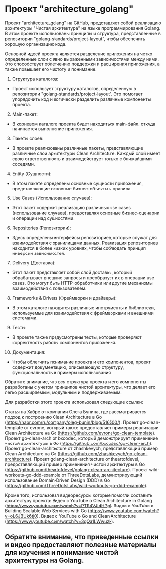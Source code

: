 # Проект "architecture_golang"

Проект "architecture_golang" на GitHub,  представляет собой реализацию архитектуры "Чистая архитектура" на языке программирования Golang. 
В этом проекте использованы принципы и структура, представленные в репозитории "golang-standards/project-layout", чтобы обеспечить хорошую организацию кода.

Основной идеей проекта является разделение приложения на четко определенные слои с явно выраженными зависимостями между ними. 
Это способствует облегчению поддержки и расширения приложения, а также повышает его чистоту и понимание.

1. Структура каталогов:
- Проект использует структуру каталогов, определенную в репозитории "golang-standards/project-layout". Это помогает упорядочить код и логически разделить различные компоненты проекта.
2. Main-пакет:
- В корневом каталоге проекта будет находиться main-файл, откуда начинается выполнение приложения.
3. Пакеты слоев:
- В проекте реализованы различные пакеты, представляющие различные слои архитектуры Clean Architecture. Каждый слой имеет свою ответственность и взаимодействует только с ближайшими соседями.
4. Entity (Сущности):
- В этом пакете определены основные сущности приложения, представляющие основные бизнес-объекты и правила.
5. Use Cases (Использование случаев):
- Этот пакет содержит реализацию различных use cases (использование случаев), предоставляя основные бизнес-сценарии и операции над сущностями.
6. Repositories (Репозитории):
- Здесь определены интерфейсы репозиториев, которые служат для взаимодействия с хранилищами данных. Реализация репозиториев находится в более низких уровнях, чтобы соблюдать принцип инверсии зависимостей.
7. Delivery (Доставка):
- Этот пакет представляет собой слой доставки, который обрабатывает внешние запросы и преобразует их в операции use cases. Это могут быть HTTP-обработчики или другие механизмы взаимодействия с пользователем.
8. Frameworks & Drivers (Фреймворки и драйверы):
- В этом каталоге находятся различные инструменты и библиотеки, используемые для взаимодействия с фреймворками и внешними системами.
9. Тесты:
- В проекте также предусмотрены тесты, которые проверяют корректность работы компонентов приложения.
10. Документация:
- Чтобы облегчить понимание проекта и его компонентов, проект содержит документацию, описывающую структуру, функциональность и примеры использования.

Обратите внимание, что вся структура проекта и его компоненты разработаны с учетом принципов чистой архитектуры, что делает его легко расширяемым, модульным и поддерживаемым.

Для разработки этого проекта  использовал следующие ссылки:

Статья на Хабре от компании Олега Бунина, где рассматривается подход к построению Clean Architecture в Go (https://habr.com/ru/company/oleg-bunin/blog/516500/).
Проект go-clean-template от evrone, который также предоставляет примеры реализации Clean Architecture на Go (https://github.com/evrone/go-clean-template).
Проект go-clean-arch от bxcodec, который демонстрирует применение чистой архитектуры в Go (https://github.com/bxcodec/go-clean-arch).
Проект go-clean-architecture от zhashkevych, представляющий пример Clean Architecture на Go (https://github.com/zhashkevych/go-clean-architecture).
Проект golang-clean-architecture от theartofdevel, предоставляющий пример применения чистой архитектуры в Go (https://github.com/theartofdevel/golang-clean-architecture).
Проект wild-workouts-go-ddd-example от ThreeDotsLabs, демонстрирующий использование Domain-Driven Design (DDD) в Go (https://github.com/ThreeDotsLabs/wild-workouts-go-ddd-example).

Кроме того, использовал видеоресурсы которые помогли составить архитектуру проекта:
Видео с YouTube о Clean Architecture in Golang (https://www.youtube.com/watch?v=PTE4VJIdHPg).
Видео с YouTube о Building Scalable Web Services with Go (https://www.youtube.com/watch?v=oL6JBUk6tj0).
Видео с YouTube о Go and Clean Architecture (https://www.youtube.com/watch?v=3gQa1LWwuzk).

## Обратите внимание, что приведенные ссылки и видео предоставляют полезные материалы для изучения и понимание чистой архитектуры на Golang.

